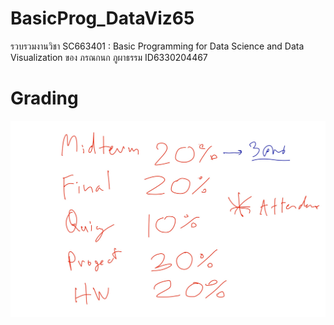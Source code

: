 # BasicProg_DataViz65
รวบรวมงานวิชา SC663401 : Basic Programming for Data Science and Data Visualization ของ ภรณกนก ภูผาธรรม ID6330204467

# Grading
![grading image](Grading.jpg)
